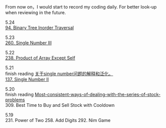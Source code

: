 From now on，I would start to record my coding daily. 
For better look-up when reviewing in the future.<br>

5.24<br>
[94. Binary Tree Inorder Traversal]()

5.23<br>
[260. Single Number III](https://leetcode.com/problems/single-number-iii/description/)

5.22<br>
[238. Product of Array Except Self]()

5.21<br>
finish reading
[关于single number问题的解释和泛化。](https://leetcode.com/problems/single-number-ii/discuss/43295/Detailed-explanation-and-generalization-of-the-bitwise-operation-method-for-single-numbers)<br>
[137. Single Number II]()

5.20<br>
finish reading [Most-consistent-ways-of-dealing-with-the-series-of-stock-problems](https://leetcode.com/problems/best-time-to-buy-and-sell-stock-with-transaction-fee/discuss/108870/Most-consistent-ways-of-dealing-with-the-series-of-stock-problems)<br>
309. Best Time to Buy and Sell Stock with Cooldown

5.19<br>
231. Power of Two 258. Add Digits 292. Nim Game